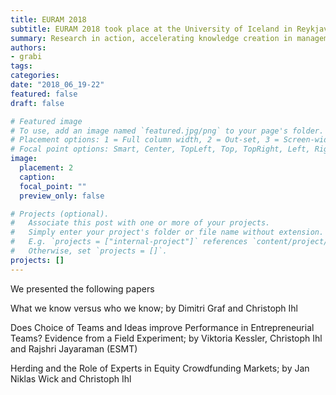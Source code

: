 ```yaml
---
title: EURAM 2018
subtitle: EURAM 2018 took place at the University of Iceland in Reykjavik from June 19 to 22. 
summary: Research in action, accelerating knowledge creation in management, was this year’s topic.
authors:
- grabi
tags:
categories:
date: "2018_06_19-22"
featured: false
draft: false

# Featured image
# To use, add an image named `featured.jpg/png` to your page's folder.
# Placement options: 1 = Full column width, 2 = Out-set, 3 = Screen-width
# Focal point options: Smart, Center, TopLeft, Top, TopRight, Left, Right, BottomLeft, Bottom, BottomRight
image:
  placement: 2
  caption:
  focal_point: ""
  preview_only: false

# Projects (optional).
#   Associate this post with one or more of your projects.
#   Simply enter your project's folder or file name without extension.
#   E.g. `projects = ["internal-project"]` references `content/project/deep-learning/index.md`.
#   Otherwise, set `projects = []`.
projects: []
---
```


We presented the following papers 

What we know versus who we know; by Dimitri Graf and Christoph Ihl

Does Choice of Teams and Ideas improve Performance in Entrepreneurial Teams? Evidence from a Field Experiment; by Viktoria Kessler, Christoph Ihl and  Rajshri Jayaraman (ESMT)

Herding and the Role of Experts in Equity Crowdfunding Markets; by Jan Niklas Wick and Christoph Ihl


